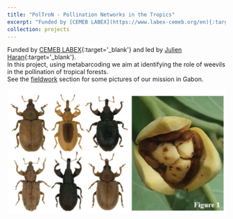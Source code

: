 ```yaml
---
title: "PolTroN - Pollination Networks in the Tropics"
excerpt: "Funded by [CEMEB LABEX](https://www.labex-cemeb.org/en){:target='_blank'} and led by [Julien Haran](https://julienharan.wixsite.com/jharan){:target='_blank'}.<br/>In this project, using metabarcoding we aim at identifying the role of weevils in the pollination of tropical forests.<br/>See the [fieldwork](/fieldwork/#gabon-2023) section for some pictures of our mission in Gabon.<br/><br/><img src='/images/Poltron-project-1.png' width='500'>"
collection: projects
---
```


Funded by [CEMEB LABEX](https://www.labex-cemeb.org/en){:target='_blank'} and led by [Julien Haran](https://julienharan.wixsite.com/jharan){:target='_blank'}.<br/>In this project, using metabarcoding we aim at identifying the role of weevils in the pollination of tropical forests.<br/>See the [fieldwork](/fieldwork/#gabon-2023) section for some pictures of our mission in Gabon.<br/><br/><img src='/images/Poltron-project-1.png'>
